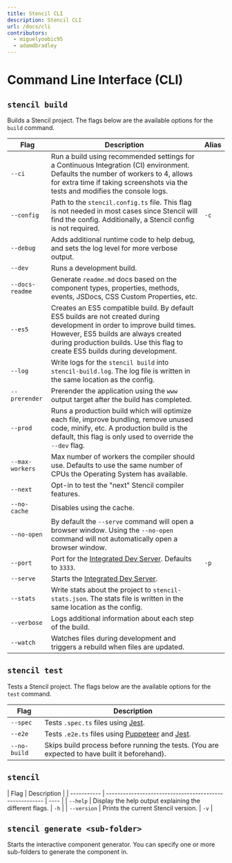 ```yaml
---
title: Stencil CLI
description: Stencil CLI
url: /docs/cli
contributors:
  - miguelyoobic95
  - adamdbradley
---
```


# Command Line Interface (CLI)

## `stencil build`

Builds a Stencil project. The flags below are the available options for the `build` command.

| Flag            | Description                                                                                                                                                                                                                                        | Alias |
| --------------- | -------------------------------------------------------------------------------------------------------------------------------------------------------------------------------------------------------------------------------------------------- | ----- |
| `--ci`          | Run a build using recommended settings for a Continuous Integration (CI) environment. Defaults the number of workers to 4, allows for extra time if taking screenshots via the tests and modifies the console logs.                                |       |
| `--config`      | Path to the `stencil.config.ts` file. This flag is not needed in most cases since Stencil will find the config. Additionally, a Stencil config is not required.                                                                                    | `-c`  |
| `--debug`       | Adds additional runtime code to help debug, and sets the log level for more verbose output.                                                                                                                                                        |       |
| `--dev`         | Runs a development build.                                                                                                                                                                                                                          |       |
| `--docs-readme` | Generate `readme.md` docs based on the component types, properties, methods, events, JSDocs, CSS Custom Properties, etc.                                                                                                                           |       |
| `--es5`         | Creates an ES5 compatible build. By default ES5 builds are not created during development in order to improve build times. However, ES5 builds are always created during production builds. Use this flag to create ES5 builds during development. |       |
| `--log`         | Write logs for the `stencil build` into `stencil-build.log`. The log file is written in the same location as the config.                                                                                                                           |       |
| `--prerender`   | Prerender the application using the `www` output target after the build has completed.                                                                                                                                                             |       |
| `--prod`        | Runs a production build which will optimize each file, improve bundling, remove unused code, minify, etc. A production build is the default, this flag is only used to override the `--dev` flag.                                                  |       |
| `--max-workers` | Max number of workers the compiler should use. Defaults to use the same number of CPUs the Operating System has available.                                                                                                                         |       |
| `--next`        | Opt-in to test the "next" Stencil compiler features.                                                                                                                                                                                               |       |
| `--no-cache`    | Disables using the cache.                                                                                                                                                                                                                          |       |
| `--no-open`     | By default the `--serve` command will open a browser window. Using the `--no-open` command will not automatically open a browser window.                                                                                                           |       |
| `--port`        | Port for the [Integrated Dev Server](/docs/dev-server). Defaults to `3333`.                                                                                                                                                                        | `-p`  |
| `--serve`       | Starts the [Integrated Dev Server](/docs/dev-server).                                                                                                                                                                                              |       |
| `--stats`       | Write stats about the project to `stencil-stats.json`. The stats file is written in the same location as the config.                                                                                                                               |       |
| `--verbose`     | Logs additional information about each step of the build.                                                                                                                                                                                          |       |
| `--watch`       | Watches files during development and triggers a rebuild when files are updated.                                                                                                                                                                    |       |

## `stencil test`

Tests a Stencil project. The flags below are the available options for the `test` command.

| Flag         | Description                                                                                                                |
| ------------ | -------------------------------------------------------------------------------------------------------------------------- |
| `--spec`     | Tests `.spec.ts` files using [Jest](https://jestjs.io/).                                                                   |
| `--e2e`      | Tests `.e2e.ts` files using [Puppeteer](https://developers.google.com/web/tools/puppeteer) and [Jest](https://jestjs.io/). |
| `--no-build` | Skips build process before running the tests. (You are expected to have built it beforehand).                              |

## `stencil`

| Flag        | Description                                             |
| ----------- | ------------------------------------------------------- | ---- |
| `--help`    | Display the help output explaining the different flags. | `-h` |
| `--version` | Prints the current Stencil version.                     | `-v` |

## `stencil generate <sub-folder>`

Starts the interactive component generator. You can specify one or more sub-folders to generate the component in.
